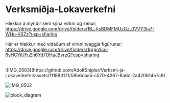# Verksmiðja-Lokaverkefni
Hlekkur á myndir sem sýna virkni og senur: https://drive.google.com/drive/folders/1B_-ksBDMFMUzGz_0VVY3Ia7-WHu-K6Zz?usp=sharing

Hér er hlekkur með vídeóum af virkni tveggja fígúrunar: 
https://drive.google.com/drive/folders/1prgnYcs-6yHCYiUFu2h6Yd7OHaJBvrzQ?usp=sharing

<br>
![IMG_0503](https://github.com/AdolfSnipler/Verksmi-ja-Lokaverkefni/assets/111883171/58b6daa5-c570-4267-8a6c-2a420614e7c8)

![IMG_0502](https://github.com/AdolfSnipler/Verksmi-ja-Lokaverkefni/assets/111883171/fe0fb9b9-65cc-4c8f-83f3-cd2c029599f6)

![block_diagram](https://github.com/AdolfSnipler/Verksmi-ja-Lokaverkefni/assets/111883171/cc34aef7-fddf-4d89-a78e-8e610385f5ec)
